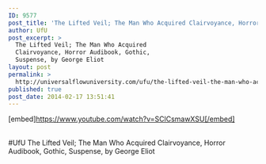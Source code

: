 ```yaml
---
ID: 9577
post_title: 'The Lifted Veil; The Man Who Acquired Clairvoyance, Horror Audibook, Gothic, Suspense #UfU'
author: UfU
post_excerpt: >
  The Lifted Veil; The Man Who Acquired
  Clairvoyance, Horror Audibook, Gothic,
  Suspense, by George Eliot
layout: post
permalink: >
  http://universalflowuniversity.com/ufu/the-lifted-veil-the-man-who-acquired-clairvoyance-horror-audibook-gothic-suspense-ufu/
published: true
post_date: 2014-02-17 13:51:41
---
```

[embed]https://www.youtube.com/watch?v=SClCsmawXSU[/embed]</br></br>
<p>#UfU The Lifted Veil; The Man Who Acquired Clairvoyance, Horror Audibook, Gothic, Suspense, by George Eliot </p>